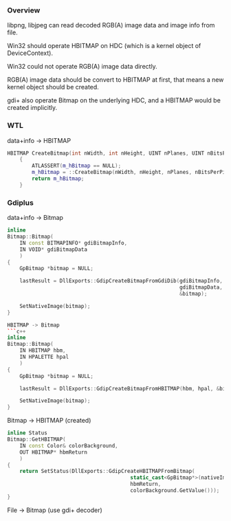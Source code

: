### Overview
libpng, libjpeg can read decoded RGB(A) image data and image info from file.

Win32 should operate HBITMAP on HDC (which is a kernel object of DeviceContext).

Win32 could not operate RGB(A) image data directly.

RGB(A) image data should be convert to HBITMAP at first, that means a new kernel object should be created.

gdi+ also operate Bitmap on the underlying HDC, and a HBITMAP would be created implicitly.

### WTL
data+info -> HBITMAP
```c++
HBITMAP CreateBitmap(int nWidth, int nHeight, UINT nPlanes, UINT nBitsPerPixel, const void* lpBits)
	{
		ATLASSERT(m_hBitmap == NULL);
		m_hBitmap = ::CreateBitmap(nWidth, nHeight, nPlanes, nBitsPerPixel, lpBits);
		return m_hBitmap;
	}
 ```

### Gdiplus
data+info -> Bitmap
``` c++
inline 
Bitmap::Bitmap(
    IN const BITMAPINFO* gdiBitmapInfo, 
    IN VOID* gdiBitmapData
    )
{
    GpBitmap *bitmap = NULL;

    lastResult = DllExports::GdipCreateBitmapFromGdiDib(gdiBitmapInfo,
                                                        gdiBitmapData,
                                                        &bitmap);

    SetNativeImage(bitmap);
}

HBITMAP -> Bitmap
```c++
inline 
Bitmap::Bitmap(
    IN HBITMAP hbm, 
    IN HPALETTE hpal
    )
{
    GpBitmap *bitmap = NULL;

    lastResult = DllExports::GdipCreateBitmapFromHBITMAP(hbm, hpal, &bitmap);

    SetNativeImage(bitmap);
}
```

Bitmap -> HBITMAP (created)
```c++
inline Status 
Bitmap::GetHBITMAP(
    IN const Color& colorBackground,
    OUT HBITMAP* hbmReturn
    )
{
    return SetStatus(DllExports::GdipCreateHBITMAPFromBitmap(
                                        static_cast<GpBitmap*>(nativeImage),
                                        hbmReturn,
                                        colorBackground.GetValue()));
}
```

File -> Bitmap (use gdi+ decoder)


